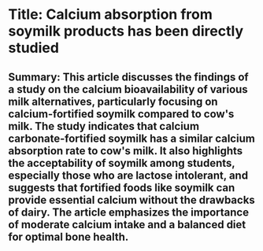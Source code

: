 # Title: Calcium absorption from soymilk products has been directly studied

## Summary: This article discusses the findings of a study on the calcium bioavailability of various milk alternatives, particularly focusing on calcium-fortified soymilk compared to cow's milk. The study indicates that calcium carbonate-fortified soymilk has a similar calcium absorption rate to cow's milk. It also highlights the acceptability of soymilk among students, especially those who are lactose intolerant, and suggests that fortified foods like soymilk can provide essential calcium without the drawbacks of dairy. The article emphasizes the importance of moderate calcium intake and a balanced diet for optimal bone health.
